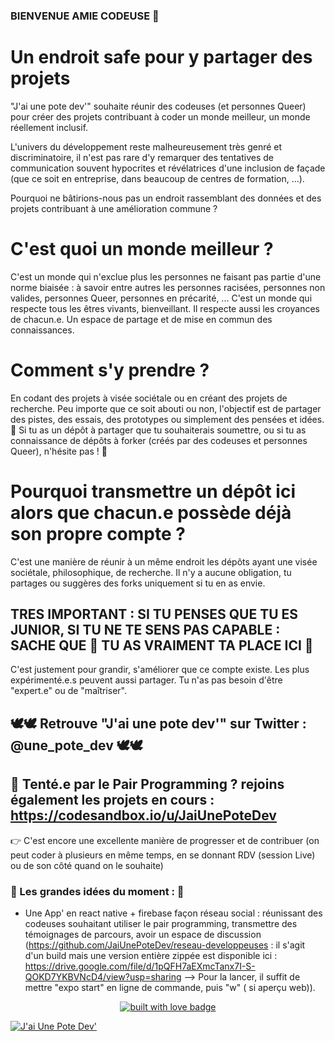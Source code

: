 ### BIENVENUE AMIE CODEUSE 🖖

# Un endroit safe pour y partager des projets
"J'ai une pote dev'" souhaite réunir des codeuses (et personnes Queer) pour créer des projets contribuant à coder un monde meilleur, un monde réellement inclusif.

L'univers du développement reste malheureusement très genré et discriminatoire, il n'est pas rare d'y remarquer des tentatives de communication souvent hypocrites et révélatrices d'une inclusion de façade (que ce soit en entreprise, dans beaucoup de centres de formation, ...).

Pourquoi ne bâtirions-nous pas un endroit rassemblant des données et des projets contribuant à une amélioration commune ?

# C'est quoi un monde meilleur ?
C'est un monde qui n'exclue plus les personnes ne faisant pas partie d'une norme biaisée : à savoir entre autres les personnes racisées, personnes non valides, personnes Queer, personnes en précarité, ...
C'est un monde qui respecte tous les êtres vivants, bienveillant. Il respecte aussi les croyances de chacun.e.
Un espace de partage et de mise en commun des connaissances.

# Comment s'y prendre ?
En codant des projets à visée sociétale ou en créant des projets de recherche. Peu importe que ce soit abouti ou non, l'objectif est de partager des pistes, des essais, des prototypes ou simplement des pensées et idées.
💪 Si tu as un dépôt à partager que tu souhaiterais soumettre, ou si tu as connaissance de dépôts à forker (créés par des codeuses et personnes Queer), n'hésite pas ! 💪

# Pourquoi transmettre un dépôt ici alors que chacun.e possède déjà son propre compte ?
C'est une manière de réunir à un même endroit les dépôts ayant une visée sociétale, philosophique, de recherche.
Il n'y a aucune obligation, tu partages ou suggères des forks uniquement si tu en as envie.

## TRES IMPORTANT : SI TU PENSES QUE TU ES JUNIOR, SI TU NE TE SENS PAS CAPABLE : SACHE QUE 💛 TU AS VRAIMENT TA PLACE ICI 💛
C'est justement pour grandir, s'améliorer que ce compte existe.
Les plus expérimenté.e.s peuvent aussi partager.
Tu n'as pas besoin d'être "expert.e" ou de "maîtriser".

## 🕊️🕊️ Retrouve "J'ai une pote dev'" sur Twitter : @une_pote_dev 🕊️🕊️

## 🤖 Tenté.e par le Pair Programming ? rejoins également les projets en cours : https://codesandbox.io/u/JaiUnePoteDev
👉 C'est encore une excellente manière de progresser et de contribuer (on peut coder à plusieurs en même temps, en se donnant RDV (session Live) ou de son côté quand on le souhaite)

### 🌟 Les grandes idées du moment : 🌟
- Une App' en react native + firebase façon réseau social : réunissant des codeuses souhaitant utiliser le pair programming, transmettre des témoignages de parcours, avoir un espace de discussion (https://github.com/JaiUnePoteDev/reseau-developpeuses : il s'agit d'un build mais une version entière zippée est disponible ici : https://drive.google.com/file/d/1pQFH7aEXmcTanx7I-S-QOKD7YKBVNcD4/view?usp=sharing
--> Pour la lancer, il suffit de mettre "expo start" en ligne de commande, puis "w" ( si aperçu web)).

<p align="center">
  <a href="https://github.com/JaiUnePoteDev">
    <img src="https://forthebadge.com/images/badges/built-with-love.svg" alt="built with love badge" />
 </a>
 </p>
 
 [![J'ai Une Pote Dev'](https://github-readme-stats.vercel.app/api?username=JaiUnePoteDev)](https://github.com/JaiUnePoteDev/github-readme-stats)
